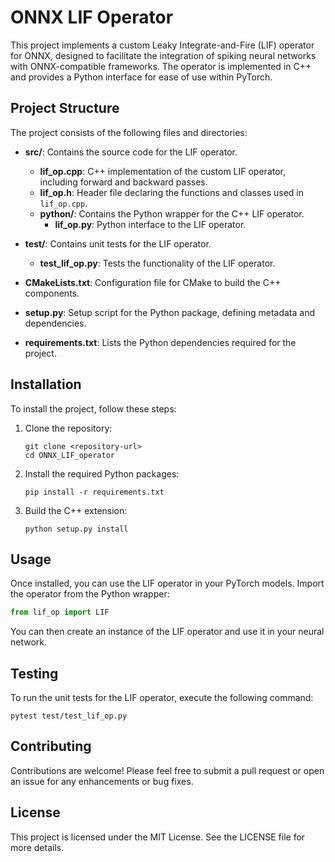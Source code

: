 # ONNX LIF Operator

This project implements a custom Leaky Integrate-and-Fire (LIF) operator for ONNX, designed to facilitate the integration of spiking neural networks with ONNX-compatible frameworks. The operator is implemented in C++ and provides a Python interface for ease of use within PyTorch.

## Project Structure

The project consists of the following files and directories:

- **src/**: Contains the source code for the LIF operator.
  - **lif_op.cpp**: C++ implementation of the custom LIF operator, including forward and backward passes.
  - **lif_op.h**: Header file declaring the functions and classes used in `lif_op.cpp`.
  - **python/**: Contains the Python wrapper for the C++ LIF operator.
    - **lif_op.py**: Python interface to the LIF operator.

- **test/**: Contains unit tests for the LIF operator.
  - **test_lif_op.py**: Tests the functionality of the LIF operator.

- **CMakeLists.txt**: Configuration file for CMake to build the C++ components.

- **setup.py**: Setup script for the Python package, defining metadata and dependencies.

- **requirements.txt**: Lists the Python dependencies required for the project.

## Installation

To install the project, follow these steps:

1. Clone the repository:
   ```
   git clone <repository-url>
   cd ONNX_LIF_operator
   ```

2. Install the required Python packages:
   ```
   pip install -r requirements.txt
   ```

3. Build the C++ extension:
   ```
   python setup.py install
   ```

## Usage

Once installed, you can use the LIF operator in your PyTorch models. Import the operator from the Python wrapper:

```python
from lif_op import LIF
```

You can then create an instance of the LIF operator and use it in your neural network.

## Testing

To run the unit tests for the LIF operator, execute the following command:

```
pytest test/test_lif_op.py
```

## Contributing

Contributions are welcome! Please feel free to submit a pull request or open an issue for any enhancements or bug fixes.

## License

This project is licensed under the MIT License. See the LICENSE file for more details.